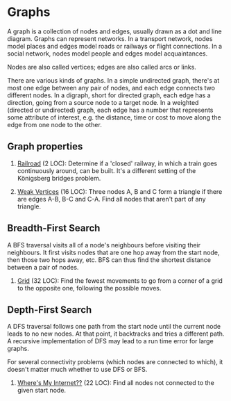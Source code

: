 # Graphs

A graph is a collection of nodes and edges, usually drawn as a dot and line
diagram. Graphs can represent networks. In a transport network, nodes model
places and edges model roads or railways or flight connections. In a social
network, nodes model people and edges model acquaintances.

Nodes are also called vertices; edges are also called arcs or links.

There are various kinds of graphs. In a simple undirected graph, there's
at most one edge between any pair of nodes,
and each edge connects two different nodes.
In a digraph, short for directed graph, each edge has a direction,
going from a source node to a target node.
In a weighted (directed or undirected) graph,
each edge has a number that represents some attribute of interest, e.g.
the distance, time or cost to move along the edge from one node to the other.

## Graph properties

1. [Railroad](https://open.kattis.com/problems/railroad2) (2 LOC):
   Determine if a 'closed' railway, in which a train goes continuously around,
   can be built. It's a different setting of the Königsberg bridges problem.

1. [Weak Vertices](https://open.kattis.com/problems/weakvertices) (16 LOC):
   Three nodes A, B and C form a triangle if there are edges A-B, B-C and C-A.
   Find all nodes that aren't part of any triangle.

## Breadth-First Search

A BFS traversal visits all of a node's neighbours before visiting their
neighbours. It first visits nodes that are one hop away from the start node,
then those two hops away, etc.
BFS can thus find the shortest distance between a pair of nodes.

1. [Grid](https://open.kattis.com/problems/grid) (32 LOC):
   Find the fewest movements to go from a corner of a grid to the opposite one,
   following the possible moves.

## Depth-First Search

A DFS traversal follows one path from the start node until the current node
leads to no new nodes. At that point, it backtracks and tries a different path.
A recursive implementation of DFS may lead to a run time error for large graphs.

For several connectivity problems (which nodes are connected to which),
it doesn't matter much whether to use DFS or BFS.

1. [Where's My Internet??](https://open.kattis.com/problems/wheresmyinternet)
   (22 LOC): Find all nodes not connected to the given start node.
